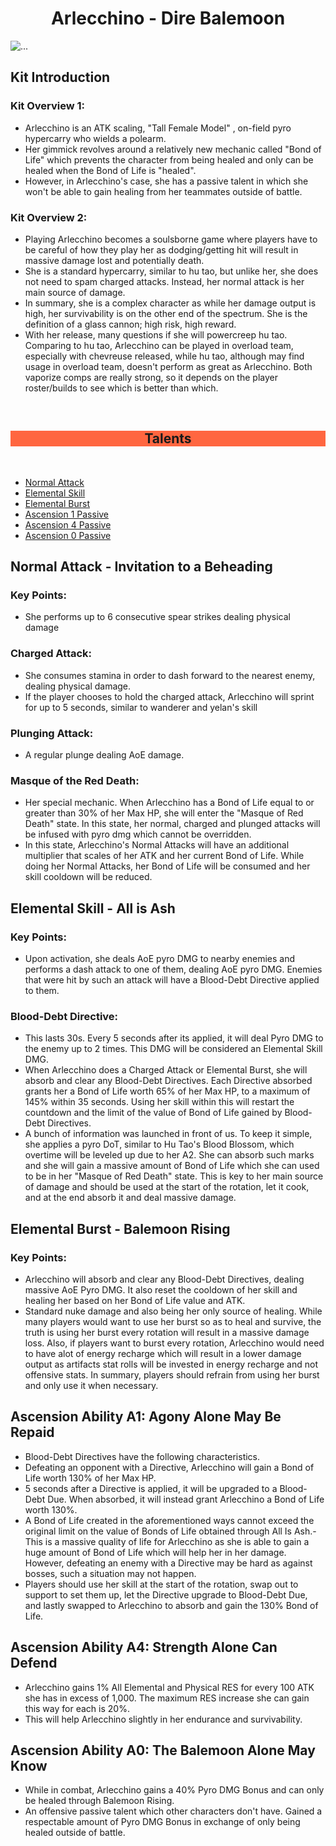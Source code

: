 <h1 align="center">Arlecchino - Dire Balemoon</h1><img src=https://branchesofthewhitetree.github.io/images/Genshin/characters/gacha/Arlecchino.jpg class="d-block w-100" alt="...">

## Kit Introduction


### Kit Overview 1:
* Arlecchino is an ATK scaling, "Tall Female Model" , on-field pyro hypercarry who wields a polearm.
* Her gimmick revolves around a relatively new mechanic called "Bond of Life" which prevents the character from being healed and only can be healed when the Bond of Life is "healed".
* However, in Arlecchino's case, she has a passive talent in which she won't be able to gain healing from her teammates outside of battle.

### Kit Overview 2:
* Playing Arlecchino becomes a soulsborne game where players have to be careful of how they play her as dodging/getting hit will result in massive damage lost and potentially death.
* She is a standard hypercarry, similar to hu tao, but unlike her, she does not need to spam charged attacks. Instead, her normal attack is her main source of damage.
* In summary, she is a complex character as while her damage output is high, her survivability is on the other end of the spectrum. She is the definition of a glass cannon; high risk, high reward.
* With her release, many questions if she will powercreep hu tao. Comparing to hu tao, Arlecchino can be played in overload team, especially with chevreuse released, while hu tao, although may find usage in overload team, doesn't perform as great as Arlecchino. Both vaporize comps are really strong, so it depends on the player roster/builds to see which is better than which.

<br><div class="pt-2 pb-2" style="background-color:#FF6640"> <h2 align="center"> Talents </h2> </div><br><ul class="nav nav-pills nav-fill"><li class="nav-item"><a class="nav-link active" data-bs-toggle="tab" href="#NormalATK">Normal Attack</a> </li><li class="nav-item"><a class="nav-link" data-bs-toggle="tab" href="#Skill">Elemental Skill</a> </li><li class="nav-item"><a class="nav-link" data-bs-toggle="tab" href="#Burst">Elemental Burst</a> </li><li class="nav-item"><a class="nav-link" data-bs-toggle="tab" href="#A1">Ascension 1 Passive</a></li><li class="nav-item"><a class="nav-link" data-bs-toggle="tab" href="#A4">Ascension 4 Passive</a></li><li class="nav-item"><a class="nav-link" data-bs-toggle="tab" href="#A0">Ascension 0 Passive</a></li></ul><div class="tab-content"><div class="tab-pane active" id="NormalATK">

## Normal Attack - Invitation to a Beheading


### Key Points:
* She performs up to 6 consecutive spear strikes dealing physical damage

### Charged Attack:
* She consumes stamina in order to dash forward to the nearest enemy, dealing physical damage.
* If the player chooses to hold the charged attack, Arlecchino will sprint for up to 5 seconds, similar to wanderer and yelan's skill

### Plunging Attack:
* A regular plunge dealing AoE damage.

### Masque of the Red Death:
* Her special mechanic. When Arlecchino has a Bond of Life equal to or greater than 30% of her Max HP, she will enter the "Masque of Red Death" state. In this state, her normal, charged and plunged attacks will be infused with pyro dmg which cannot be overridden.
* In this state, Arlecchino's Normal Attacks will have an additional multiplier that scales of her ATK and her current Bond of Life. While doing her Normal Attacks, her Bond of Life will be consumed and her skill cooldown will be reduced.

</div></div><div class="tab-content"><div class="tab-pane" id="Skill">

## Elemental Skill - All is Ash


### Key Points:
* Upon activation, she deals AoE pyro DMG to nearby enemies and performs a dash attack to one of them, dealing AoE pyro DMG. Enemies that were hit by such an attack will have a Blood-Debt Directive applied to them.

### Blood-Debt Directive:
* This lasts 30s. Every 5 seconds after its applied, it will deal Pyro DMG to the enemy up to 2 times. This DMG will be considered an Elemental Skill DMG.
* When Arlecchino does a Charged Attack or Elemental Burst, she will absorb and clear any Blood-Debt Directives. Each Directive absorbed grants her a Bond of Life worth 65% of her Max HP, to a maximum of 145% within 35 seconds. Using her skill within this will restart the countdown and the limit of the value of Bond of Life gained by Blood-Debt Directives.
* A bunch of information was launched in front of us. To keep it simple, she applies a pyro DoT, similar to Hu Tao's Blood Blossom, which overtime will be leveled up due to her A2. She can absorb such marks and she will gain a massive amount of Bond of Life which she can used to be in her "Masque of Red Death" state. This is key to her main source of damage and should be used at the start of the rotation, let it cook, and at the end absorb it and deal massive damage.

</div></div><div class="tab-content"><div class="tab-pane" id="Burst">

## Elemental Burst - Balemoon Rising


### Key Points:
* Arlecchino will absorb and clear any Blood-Debt Directives, dealing massive AoE Pyro DMG. It also reset the cooldown of her skill and healing her based on her Bond of Life value and ATK.
* Standard nuke damage and also being her only source of healing. While many players would want to use her burst so as to heal and survive, the truth is using her burst every rotation will result in a massive damage loss. Also, if players want to burst every rotation, Arlecchino would need to have alot of energy recharge which will result in a lower damage output as artifacts stat rolls will be invested in energy recharge and not offensive stats. In summary, players should refrain from using her burst and only use it when necessary.

</div></div><div class="tab-content"><div class="tab-pane" id="A1">

## Ascension Ability A1: Agony Alone May Be Repaid

* Blood-Debt Directives have the following characteristics.
* Defeating an opponent with a Directive, Arlecchino will gain a Bond of Life worth 130% of her Max HP.
* 5 seconds after a Directive is applied, it will be upgraded to a Blood-Debt Due. When absorbed, it will instead grant Arlecchino a Bond of Life worth 130%.
* A Bond of Life created in the aforementioned ways cannot exceed the original limit on the value of Bonds of Life obtained through All Is Ash.- This is a massive quality of life for Arlecchino as she is able to gain a huge amount of Bond of Life which will help her in her damage. However, defeating an enemy with a Directive may be hard as against bosses, such a situation may not happen.
* Players should use her skill at the start of the rotation, swap out to support to set them up, let the Directive upgrade to Blood-Debt Due, and lastly swapped to Arlecchino to absorb and gain the 130% Bond of Life.

</div></div><div class="tab-content"><div class="tab-pane" id="A4">

## Ascension Ability A4: Strength Alone Can Defend

* Arlecchino gains 1% All Elemental and Physical RES for every 100 ATK she has in excess of 1,000. The maximum RES increase she can gain this way for each is 20%.
* This will help Arlecchino slightly in her endurance and survivability.

</div></div><div class="tab-content"><div class="tab-pane" id="A0">

## Ascension Ability A0: The Balemoon Alone May Know

* While in combat, Arlecchino gains a 40% Pyro DMG Bonus and can only be healed through Balemoon Rising.
* An offensive passive talent which other characters don't have. Gained a respectable amount of Pyro DMG Bonus in exchange of only being healed outside of battle.

</div></div>